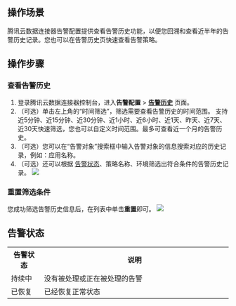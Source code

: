 ## 操作场景
腾讯云数据连接器告警配置提供查看告警历史功能，以便您回溯和查看近半年的告警历史记录。您也可以在告警历史页快速查看告警策略。

## 操作步骤
### 查看告警历史
1. 登录腾讯云数据连接器控制台，进入**告警配置** > [**告警历史**](https://console.cloud.tencent.com/eis/alarm) 页面。
2. （可选）单击左上角的“时间筛选”，筛选需要查看告警历史的时间范围。
支持近5分钟、近15分钟、近30分钟、近1小时、近6小时、近1天、昨天、近7天、近30天快速筛选，您也可以自定义时间范围。最多可查看近一个月的告警历史。
3. （可选）您可以在“告警对象”搜索框中输入告警对象的信息搜索对应的历史记录，例如：应用名称。
4. （可选）还可以根据 [告警状态](#state)、策略名称、环境筛选出符合条件的告警历史记录。
![](https://qcloudimg.tencent-cloud.cn/raw/848248d88c1d8135c054308e920d38a9.png)

### 重置筛选条件

您成功筛选告警历史信息后，在列表中单击**重置**即可。
![](https://qcloudimg.tencent-cloud.cn/raw/018b90c713e2742534fb4c519eb0cd4f.png)

[](id:state)
## 告警状态
<table>
<tbody>
<tr>
<th width="15%">告警状态</th>
<th width="85%">说明</th>
</tr>
<tr>
<td>持续中</td>
<td>没有被处理或正在被处理的告警</td>
</tr>
<tr>
<td>已恢复
</td><td> 已经恢复正常状态
</td></tr>
</tbody></table>
